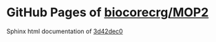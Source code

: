 GitHub Pages of [biocorecrg/MOP2](https://github.com/biocorecrg/MOP2.git)
===
Sphinx html documentation of [3d42dec0](https://github.com/biocorecrg/MOP2/tree/3d42dec0703abf04419e677ec329679b51c40e89)
